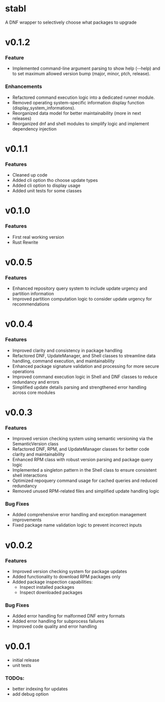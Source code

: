 # stabl
A DNF wrapper to selectively choose what packages to upgrade

# v0.1.2
### Feature
 - Implemented command-line argument parsing to show help (--help) and to set maximum allowed version bump (major, minor, ptch, release).

### Enhancements
- Refactored command execution logic into a dedicated runner module.
- Removed operating system-specific information display function (display_system_informations).
- Reorganized data model for better maintainability (more in next releases)
- Reorganized dnf and shell modules to simplify logic and implement dependency injection

# v0.1.1
### Features
- Cleaned up code
- Added cli option tho choose update types
- Added cli option to display usage
- Added unit tests for some classes

# v0.1.0
### Features
- First real working version
- Rust Rewrite

# v0.0.5
### Features
- Enhanced repository query system to include update urgency and partition information
- Improved partition computation logic to consider update urgency for recommendations

# v0.0.4
### Features
- Improved clarity and consistency in package handling
- Refactored DNF, UpdateManager, and Shell classes to streamline data handling, command execution, and maintainability
- Enhanced package signature validation and processing for more secure operations
- Improved command execution logic in Shell and DNF classes to reduce redundancy and errors
- Simplified update details parsing and strengthened error handling across core modules

# v0.0.3
### Features
- Improved version checking system using semantic versioning via the SemanticVersion class
- Refactored DNF, RPM, and UpdateManager classes for better code clarity and maintainability
- Enhanced RPM class with robust version parsing and package query logic
- Implemented a singleton pattern in the Shell class to ensure consistent shell interactions
- Optimized repoquery command usage for cached queries and reduced redundancy
- Removed unused RPM-related files and simplified update handling logic

### Bug Fixes
- Added comprehensive error handling and exception management improvements
- Fixed package name validation logic to prevent incorrect inputs

# v0.0.2
### Features
- Improved version checking system for package updates
- Added functionality to download RPM packages only
- Added package inspection capabilities:
  - Inspect installed packages
  - Inspect downloaded packages

### Bug Fixes
- Added error handling for malformed DNF entry formats
- Added error handling for subprocess failures
- Improved code quality and error handling

# v0.0.1
- initial release
- unit tests

### TODOs:

- better indexing for updates
- add debug option